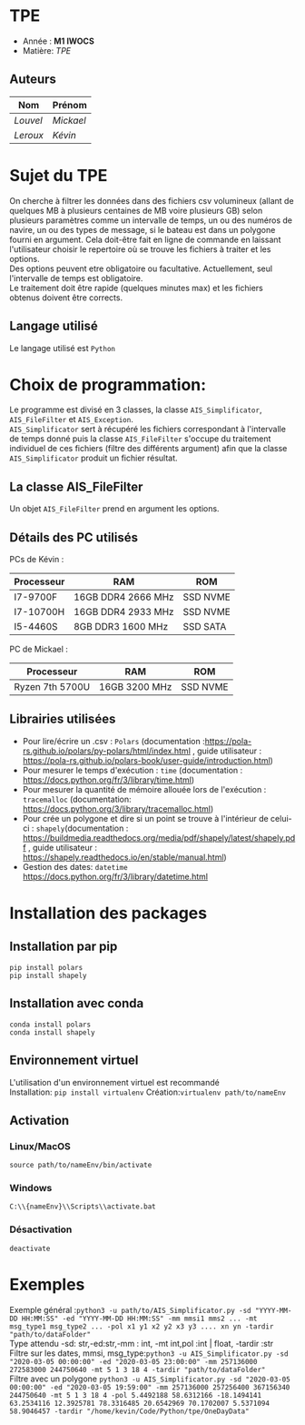# TPE

- Année : **M1 IWOCS**
- Matière: *TPE*

## Auteurs

|Nom|Prénom|
|--|--|
*Louvel* | *Mickael*|
*Leroux* | *Kévin*|

# Sujet du TPE

On cherche à filtrer les données dans des fichiers csv volumineux (allant de quelques MB à plusieurs centaines de MB voire plusieurs GB) selon plusieurs paramètres comme un intervalle de temps, un ou des numéros de navire, un ou des types de message, si le bateau est dans un polygone fourni en argument. Cela doit-être fait en ligne de commande en laissant l'utilisateur choisir le repertoire où se trouve les fichiers à traiter et les options.  
Des options peuvent etre obligatoire ou facultative. Actuellement, seul l'intervalle de temps est obligatoire.  
Le traitement doit être rapide (quelques minutes max) et les fichiers obtenus doivent être corrects.

## Langage utilisé 

Le langage utilisé est `Python`

# Choix de programmation:
Le programme est divisé en 3 classes, la classe `AIS_Simplificator`, `AIS_FileFilter` et `AIS_Exception`.  
`AIS_Simplificator` sert à récupéré les fichiers correspondant à l'intervalle de temps donné puis la classe `AIS_FileFilter` s'occupe du traitement individuel de ces fichiers (filtre des différents argument) afin que la classe `AIS_Simplificator` produit un fichier résultat.  
## La classe AIS_FileFilter  
Un objet `AIS_FileFilter` prend en argument les options.

## Détails des PC utilisés

PCs de Kévin : 

|Processeur|RAM|ROM|
|--|--|--|
I7-9700F | 16GB DDR4 2666 MHz|SSD NVME|
I7-10700H | 16GB DDR4 2933 MHz|SSD NVME|
I5-4460S | 8GB DDR3 1600 MHz|SSD SATA|

PC de Mickael :

|Processeur|RAM|ROM|
|--|--|--|
Ryzen 7th 5700U| 16GB 3200 MHz|SSD NVME|

## Librairies utilisées

- Pour lire/écrire un .csv : `Polars` (documentation :https://pola-rs.github.io/polars/py-polars/html/index.html , guide utilisateur : https://pola-rs.github.io/polars-book/user-guide/introduction.html)
- Pour mesurer le temps d'exécution : `time` (documentation : https://docs.python.org/fr/3/library/time.html)
- Pour mesurer la quantité de mémoire allouée lors de l'exécution : `tracemalloc` (documentation: https://docs.python.org/3/library/tracemalloc.html)
- Pour crée un polygone et dire si un point se trouve à l'intérieur de celui-ci : `shapely`(documentation : https://buildmedia.readthedocs.org/media/pdf/shapely/latest/shapely.pdf , guide utilisateur : https://shapely.readthedocs.io/en/stable/manual.html)  
- Gestion des dates: `datetime` https://docs.python.org/fr/3/library/datetime.html  

# Installation des packages
## Installation par pip  
`pip install polars`    
`pip install shapely`  
## Installation avec conda  
`conda install polars`    
`conda install shapely`  
## Environnement virtuel
L'utilisation d'un environnement virtuel est recommandé  
Installation:  `pip install virtualenv`
Création:`virtualenv path/to/nameEnv`  
## Activation
### Linux/MacOS  
`source path/to/nameEnv/bin/activate`
### Windows  
`C:\\{nameEnv}\\Scripts\\activate.bat`
### Désactivation
`deactivate`
# Exemples
Exemple général :``` python3 -u path/to/AIS_Simplificator.py -sd "YYYY-MM-DD HH:MM:SS" -ed "YYYY-MM-DD HH:MM:SS" -mm mmsi1 mms2 ... -mt msg_type1 msg_type2 ... -pol x1 y1 x2 y2 x3 y3 .... xn yn -tardir "path/to/dataFolder"  ```  
Type attendu -sd: str,-ed:str,-mm : int, -mt int,pol :int | float, -tardir :str    
Filtre sur les dates, mmsi, msg_type:``` python3 -u AIS_Simplificator.py -sd "2020-03-05 00:00:00" -ed "2020-03-05 23:00:00" -mm 257136000 272583000 244750640 -mt 5 1 3 18 4 -tardir "path/to/dataFolder"  ```    
Filtre avec un polygone ```python3 -u AIS_Simplificator.py -sd "2020-03-05 00:00:00" -ed "2020-03-05 19:59:00" -mm 257136000 257256400 367156340 244750640 -mt 5 1 3 18 4 -pol 5.4492188 58.6312166 -18.1494141 63.2534116 12.3925781 78.3316485 20.6542969 70.1702007 5.5371094 58.9046457 -tardir "/home/kevin/Code/Python/tpe/OneDayData" ```  